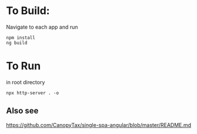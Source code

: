 # To Build:
Navigate to each app and run
```
npm install
ng build
```
# To Run
in root directory 
```
npx http-server . -o
```


## Also see
https://github.com/CanopyTax/single-spa-angular/blob/master/README.md
